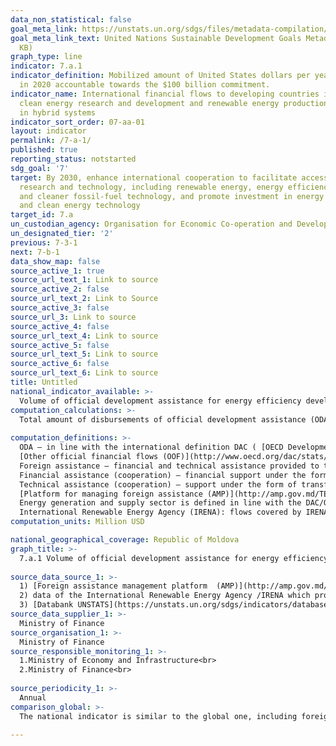 ```yaml
---
data_non_statistical: false
goal_meta_link: https://unstats.un.org/sdgs/files/metadata-compilation/Metadata-Goal-7.pdf
goal_meta_link_text: United Nations Sustainable Development Goals Metadata (PDF 111
  KB)
graph_type: line
indicator: 7.a.1
indicator_definition: Mobilized amount of United States dollars per year starting
  in 2020 accountable towards the $100 billion commitment.
indicator_name: International financial flows to developing countries in support of
  clean energy research and development and renewable energy production, including
  in hybrid systems
indicator_sort_order: 07-aa-01
layout: indicator
permalink: /7-a-1/
published: true
reporting_status: notstarted
sdg_goal: '7'
target: By 2030, enhance international cooperation to facilitate access to clean energy
  research and technology, including renewable energy, energy efficiency and advanced
  and cleaner fossil-fuel technology, and promote investment in energy infrastructure
  and clean energy technology
target_id: 7.a
un_custodian_agency: Organisation for Economic Co-operation and Development (OECD)
un_designated_tier: '2'
previous: 7-3-1
next: 7-b-1
data_show_map: false
source_active_1: true
source_url_text_1: Link to source
source_active_2: false
source_url_text_2: Link to Source
source_active_3: false
source_url_3: Link to source
source_active_4: false
source_url_text_4: Link to source
source_active_5: false
source_url_text_5: Link to source
source_active_6: false
source_url_text_6: Link to source
title: Untitled
national_indicator_available: >-
  Volume of official development assistance for energy efficiency development
computation_calculations: >-
  Total amount of disbursements of official development assistance (ODA) from all donors for energy efficiency sector.<br> 
  
computation_definitions: >-
  ODA – in line with the international definition DAC ( [OECD Development Assistance Committee](http://www.oecd.org/dac/stats/officialdevelopmentassistancedefinitionandcoverage.htm) ) it represents the "flows to countries and territories from the DAC list of ODA beneficiaries and other multilateral institutions which are: (i) supplied by official agents, including by national or local governments or by their executive agencies; and (ii) every transaction is managed with the main objective to promote economic development and wellbeing of developing countries; and it is of concession nature and includes a grant element of at least 25% (calculated at a reduction rate of 10%).<br> 
  [Other official financial flows (OOF)](http://www.oecd.org/dac/stats/documentupload/DCDDAC(2016)3FINAL.pdf), Para. 24 - (except for officially supported credits for exports) are defined as transactions made by the official sector which do not meet the eligibility conditions for ODA, either because does not refer first of all to development or because are not sufficiently concessional.  <br> 
  Foreign assistance – financial and technical assistance provided to the Republic of Moldova, Government and/or other public authorities by creditors'/donors' community (art.9 of the GD No. 377 of 25.04.2018 regulating the institutional framework and the mechanism for coordination and management of foreign assistance).<br> 
  Financial assistance (cooperation) – financial support under the form of loans, grants, including delivery of goods and/or provision of works for implementation of projects/programs;<br> 
  Technical assistance (cooperation) – support under the form of transfer of knowledge, including technologies, methodologies and techniques within projects/programs;<br> 
  [Platform for managing foreign assistance (AMP)](http://amp.gov.md/TEMPLATE/ampTemplate/dashboard/build/index.html) – information automated system accessible online, which is covering and storing the information regarding the projects/programs of foreign assistance in the Republic of Moldova.<br> 
  Energy generation and supply sector is defined in line with the DAC/OECD standards and covers all the sector codes according to the CRS classification from section 230, which includes the following codes on research and development of clean energy area and renewable energy production, including in hybrid systems: 1) 23065 Hydro-power plants - including energy generated by river dams, 2) 23067 Solar energy  - including photovoltaic cells, solar thermal applications and solar heating, 3) 23068 Winf energy - wind energy for lifting water and generating electricity, 4) 23069 Wave energy and ocean currents - including conversion of ocean thermal energy, currents and wave energy, 5) 23066 Geothermal energy - use of geothermal energy for generating electricity or directly as heating for agriculture, etc., 6) 23070 Biomass, 7) 23082  Research in energy area <br> 
  International Renewable Energy Agency (IRENA): flows covered by IRENA are defined as all the additional loans, grants, and capital investments received from donor countries, multilateral agencies and additional financing institutions (including export credits, if available) for development and research in the area of clean energy and production of renewable energy, including hybrid systems.   
computation_units: Million USD

national_geographical_coverage: Republic of Moldova
graph_title: >-
  7.a.1 Volume of official development assistance for energy efficiency development <br> 
  
source_data_source_1: >-
  1) [Foreign assistance management platform  (AMP)](http://amp.gov.md/portal/sites/default/files/inline/amp-planul_de_gestiune_a_datelor_0.pdf)  <br> 
  2) data of the International Renewable Energy Agency /IRENA which provides foreign assistance in energy efficiency sector for RM<br> 
  3) [Databank UNSTATS](https://unstats.un.org/sdgs/indicators/database/)
source_data_supplier_1: >-
  Ministry of Finance
source_organisation_1: >-
  Ministry of Finance
source_responsible_monitoring_1: >-
  1.Ministry of Economy and Infrastructure<br> 
  2.Ministry of Finance<br> 
  
source_periodicity_1: >-
  Annual
comparison_global: >-
  The national indicator is similar to the global one, including foreign assistance for development of the given sector <br> 
  
---
```

